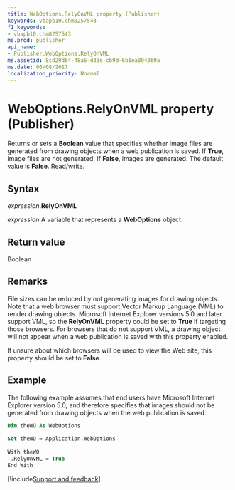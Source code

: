 ```yaml
---
title: WebOptions.RelyOnVML property (Publisher)
keywords: vbapb10.chm8257543
f1_keywords:
- vbapb10.chm8257543
ms.prod: publisher
api_name:
- Publisher.WebOptions.RelyOnVML
ms.assetid: 8cd29d64-48a6-d33e-cb9d-6b1ea094069a
ms.date: 06/08/2017
localization_priority: Normal
---
```



# WebOptions.RelyOnVML property (Publisher)

Returns or sets a  **Boolean** value that specifies whether image files are generated from drawing objects when a web publication is saved. If **True**, image files are not generated. If  **False**, images are generated. The default value is  **False**. Read/write.


## Syntax

_expression_.**RelyOnVML**

 _expression_ A variable that represents a  **WebOptions** object.


## Return value

Boolean


## Remarks

File sizes can be reduced by not generating images for drawing objects. Note that a web browser must support Vector Markup Language (VML) to render drawing objects. Microsoft Internet Explorer versions 5.0 and later support VML, so the  **RelyOnVML** property could be set to **True** if targeting those browsers. For browsers that do not support VML, a drawing object will not appear when a web publication is saved with this property enabled.

If unsure about which browsers will be used to view the Web site, this property should be set to  **False**.


## Example

The following example assumes that end users have Microsoft Internet Explorer version 5.0, and therefore specifies that images should not be generated from drawing objects when the web publication is saved.


```vb
Dim theWO As WebOptions 
 
Set theWO = Application.WebOptions 
 
With theWO 
 .RelyOnVML = True 
End With
```

[!include[Support and feedback](~/includes/feedback-boilerplate.md)]